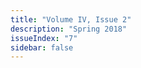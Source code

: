```yaml
---
title: "Volume IV, Issue 2"
description: "Spring 2018"
issueIndex: "7"
sidebar: false
---
```

